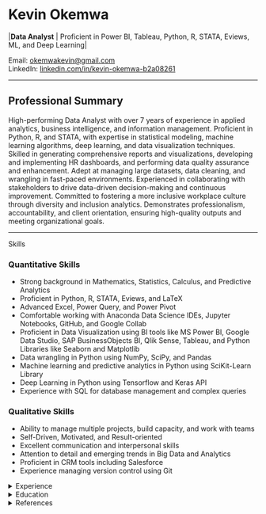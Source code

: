 # Kevin Okemwa

|**Data Analyst** | Proficient in Power BI, Tableau, Python, R, STATA, Eviews, ML, and Deep Learning|

Email: [okemwakevin@gmail.com](mailto:okemwakevin@gmail.com)  
LinkedIn: [linkedin.com/in/kevin-okemwa-b2a08261](https://www.linkedin.com/in/kevin-okemwa-b2a08261/)

---

## Professional Summary

High-performing Data Analyst with over 7 years of experience in applied analytics, business intelligence, and information management. Proficient in Python, R, and STATA, with expertise in statistical modeling, machine learning algorithms, deep learning, and data visualization techniques. Skilled in generating comprehensive reports and visualizations, developing and implementing HR dashboards, and performing data quality assurance and enhancement. Adept at managing large datasets, data cleaning, and wrangling in fast-paced environments. Experienced in collaborating with stakeholders to drive data-driven decision-making and continuous improvement. Committed to fostering a more inclusive workplace culture through diversity and inclusion analytics. Demonstrates professionalism, accountability, and client orientation, ensuring high-quality outputs and meeting organizational goals.

---


<summary>Skills</summary>

### Quantitative Skills
- Strong background in Mathematics, Statistics, Calculus, and Predictive Analytics
- Proficient in Python, R, STATA, Eviews, and LaTeX
- Advanced Excel, Power Query, and Power Pivot
- Comfortable working with Anaconda Data Science IDEs, Jupyter Notebooks, GitHub, and Google Collab
- Proficient in Data Visualization using BI tools like MS Power BI, Google Data Studio, SAP BusinessObjects BI, Qlik Sense, Tableau, and Python Libraries like Seaborn and Matplotlib
- Data wrangling in Python using NumPy, SciPy, and Pandas
- Machine learning and predictive analytics in Python using SciKit-Learn Library
- Deep Learning in Python using Tensorflow and Keras API
- Experience with SQL for database management and complex queries

### Qualitative Skills
- Ability to manage multiple projects, build capacity, and work with teams
- Self-Driven, Motivated, and Result-oriented
- Excellent communication and interpersonal skills
- Attention to detail and emerging trends in Big Data and Analytics
- Proficient in CRM tools including Salesforce
- Experience managing version control using Git



<details>
<summary>Experience</summary>

### National Construction Authority, Nairobi, Kenya
**Research Officer**  
*03/2016 – Present*

- Manage literature reviews, identify gaps, and design research methodologies for undertaking studies relating to the construction industry.
- Apply data analysis and cleaning tools to address construction research problems, interpret findings, and draw conclusions and recommendations for dissemination to stakeholders.
- Conduct construction industry research in collaboration with other institutions.
- Develop research programs related to the construction industry in consultation with industry professionals.
- Plan and execute training, capacity building, and business development activities.
- Propose and implement strategies for appropriate ICT infrastructure for capturing, processing, archiving, analyzing, and publishing data.
- Generate comprehensive reports and visualizations to effectively communicate findings and insights to HR stakeholders.
- Develop and implement the analysis, reporting, and quality control of HR service delivery.
- Design and implement HR-relevant dashboards and KPI monitoring tools to facilitate informed decision-making.
- Implement robust data cleaning and validation procedures to maintain data accuracy and consistency.
- Collaborate with data engineers and data scientists to optimize data flows, enhance data quality, and drive continuous improvement.
- Produce a diverse range of HR reports and statistical analyses crucial for billing purposes and strategic decision-making.

**Key Accomplishments:**
- Led a team involving external stakeholders to analyze industry statistics that culminated in the publication of the Kenya Construction Industry Outlook (2021).
- Led the implementation of data capture and management of legacy applications through advising on a holistic approach to data lifecycle management, and development of the construction industry data strategy.
- Led the implementation of a Business Intelligence Software (Microsoft Power BI), development of visual dashboards, and writing of technical reports.
- Led the training of colleagues on standardization of data capture, classification, and storage.
- Developed HR dashboards including live leave management and staff login/logout time visualizations.
- Integrated CRM data with internal BI systems to create comprehensive dashboards for contractor satisfaction and engagement.
- Managed version control using Git for collaborative projects.
- Applied statistical techniques and predictive modeling to forecast future HR trends and outcomes.
- Evaluated diversity and inclusion metrics, such as representation, geography, gender parity, and employee demographics, to identify disparities and gaps in representation across various demographic groups.
- Collaborated with HR and Diversity & Inclusion teams to develop strategies for fostering a more inclusive workplace culture.

### World Bank Group (DIME) – Gender, Economic Opportunities, and Fragility, Nairobi, Kenya
**Data Analyst (Intern)**  
*06/2022 – 08/2022*

- Assist team members in developing well-documented, reproducible code for data cleaning, descriptive statistics, regression analysis, data visualization, and other project-specific analyses.
- Support the dissemination of impact evaluation methodology and results to relevant stakeholders.
- Manage and integrate diverse databases, including project monitoring data, administrative data from local government, and household survey data, utilizing programming matching algorithms, spatial data linkages, manual matching, and field staff coordination.
- Conduct comprehensive literature reviews and syntheses, contribute to impact evaluation reports and policy briefs, and support the creation and development of concept notes and other written materials.

**Key Accomplishments:**
- Demonstrated expertise in data processing, string manipulation, and algorithm development.

### Kenya School of Revenue Administration (KESRA), Nairobi, Kenya
**Data Science Training Freelance Consultant**  
*06/2021 – Present*

- Develop curriculum related to advanced Excel and data science courses.
- Facilitate training on Python, R, Advanced Excel, and Data Visualization.
- Facilitate training on Advanced Data Analytics, Machine Learning, and Deep Learning.

**Key Accomplishments:**
- Coached students on visualization tools including SAP BusinessObjects BI, Qlik Sense, and Tableau.
- Trained 15 Custom Officers from the Kenya Revenue Authority on Business Intelligence with a focus on SAP BusinessObjects BI.

</details>

<details>
<summary>Education</summary>

**International University of Japan, Niigata, Japan**  
Master of Arts in Economics  
*09/2021 – 06/2023*  
[iuj.ac.jp](https://www.iuj.ac.jp/)

**Dedan Kimathi University of Technology, Nyeri, Kenya**  
Bachelor of Science in Actuarial Science  
*04/2010 – 05/2015*  
Attained Second Class (Upper Division)  
[dkut.ac.ke](https://www.dkut.ac.ke/)

</details>

<details>
<summary>References</summary>
Available upon request.
</details>
